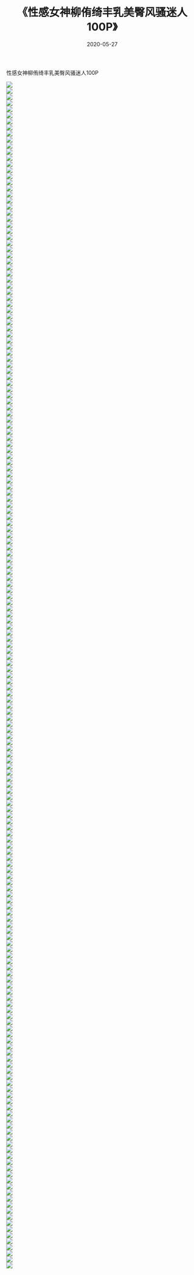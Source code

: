 ﻿---
layout: post
title:  《性感女神柳侑绮丰乳美臀风骚迷人100P》
date:   2020-05-27
img: http://img.660000.xyz/Sharelink/性感/2020/性感女神柳侑绮丰乳美臀风骚迷人100P/000.jpg
categories: [美女, 清纯, 唯美]
---

性感女神柳侑绮丰乳美臀风骚迷人100P

  ![](http://img.660000.xyz/Sharelink/性感/2020/性感女神柳侑绮丰乳美臀风骚迷人100P/001.jpg) <br> ![](http://img.660000.xyz/Sharelink/性感/2020/性感女神柳侑绮丰乳美臀风骚迷人100P/002.jpg) <br> ![](http://img.660000.xyz/Sharelink/性感/2020/性感女神柳侑绮丰乳美臀风骚迷人100P/003.jpg) <br> ![](http://img.660000.xyz/Sharelink/性感/2020/性感女神柳侑绮丰乳美臀风骚迷人100P/004.jpg) <br> ![](http://img.660000.xyz/Sharelink/性感/2020/性感女神柳侑绮丰乳美臀风骚迷人100P/005.jpg) <br> ![](http://img.660000.xyz/Sharelink/性感/2020/性感女神柳侑绮丰乳美臀风骚迷人100P/006.jpg) <br> ![](http://img.660000.xyz/Sharelink/性感/2020/性感女神柳侑绮丰乳美臀风骚迷人100P/007.jpg) <br> ![](http://img.660000.xyz/Sharelink/性感/2020/性感女神柳侑绮丰乳美臀风骚迷人100P/008.jpg) <br> ![](http://img.660000.xyz/Sharelink/性感/2020/性感女神柳侑绮丰乳美臀风骚迷人100P/009.jpg) <br> ![](http://img.660000.xyz/Sharelink/性感/2020/性感女神柳侑绮丰乳美臀风骚迷人100P/010.jpg) <br> ![](http://img.660000.xyz/Sharelink/性感/2020/性感女神柳侑绮丰乳美臀风骚迷人100P/011.jpg) <br> ![](http://img.660000.xyz/Sharelink/性感/2020/性感女神柳侑绮丰乳美臀风骚迷人100P/012.jpg) <br> ![](http://img.660000.xyz/Sharelink/性感/2020/性感女神柳侑绮丰乳美臀风骚迷人100P/013.jpg) <br> ![](http://img.660000.xyz/Sharelink/性感/2020/性感女神柳侑绮丰乳美臀风骚迷人100P/014.jpg) <br> ![](http://img.660000.xyz/Sharelink/性感/2020/性感女神柳侑绮丰乳美臀风骚迷人100P/015.jpg) <br> ![](http://img.660000.xyz/Sharelink/性感/2020/性感女神柳侑绮丰乳美臀风骚迷人100P/016.jpg) <br> ![](http://img.660000.xyz/Sharelink/性感/2020/性感女神柳侑绮丰乳美臀风骚迷人100P/017.jpg) <br> ![](http://img.660000.xyz/Sharelink/性感/2020/性感女神柳侑绮丰乳美臀风骚迷人100P/018.jpg) <br> ![](http://img.660000.xyz/Sharelink/性感/2020/性感女神柳侑绮丰乳美臀风骚迷人100P/019.jpg) <br> ![](http://img.660000.xyz/Sharelink/性感/2020/性感女神柳侑绮丰乳美臀风骚迷人100P/020.jpg) <br> ![](http://img.660000.xyz/Sharelink/性感/2020/性感女神柳侑绮丰乳美臀风骚迷人100P/021.jpg) <br> ![](http://img.660000.xyz/Sharelink/性感/2020/性感女神柳侑绮丰乳美臀风骚迷人100P/022.jpg) <br> ![](http://img.660000.xyz/Sharelink/性感/2020/性感女神柳侑绮丰乳美臀风骚迷人100P/023.jpg) <br> ![](http://img.660000.xyz/Sharelink/性感/2020/性感女神柳侑绮丰乳美臀风骚迷人100P/024.jpg) <br> ![](http://img.660000.xyz/Sharelink/性感/2020/性感女神柳侑绮丰乳美臀风骚迷人100P/025.jpg) <br> ![](http://img.660000.xyz/Sharelink/性感/2020/性感女神柳侑绮丰乳美臀风骚迷人100P/026.jpg) <br> ![](http://img.660000.xyz/Sharelink/性感/2020/性感女神柳侑绮丰乳美臀风骚迷人100P/027.jpg) <br> ![](http://img.660000.xyz/Sharelink/性感/2020/性感女神柳侑绮丰乳美臀风骚迷人100P/028.jpg) <br> ![](http://img.660000.xyz/Sharelink/性感/2020/性感女神柳侑绮丰乳美臀风骚迷人100P/029.jpg) <br> ![](http://img.660000.xyz/Sharelink/性感/2020/性感女神柳侑绮丰乳美臀风骚迷人100P/030.jpg) <br> ![](http://img.660000.xyz/Sharelink/性感/2020/性感女神柳侑绮丰乳美臀风骚迷人100P/031.jpg) <br> ![](http://img.660000.xyz/Sharelink/性感/2020/性感女神柳侑绮丰乳美臀风骚迷人100P/032.jpg) <br> ![](http://img.660000.xyz/Sharelink/性感/2020/性感女神柳侑绮丰乳美臀风骚迷人100P/033.jpg) <br> ![](http://img.660000.xyz/Sharelink/性感/2020/性感女神柳侑绮丰乳美臀风骚迷人100P/034.jpg) <br> ![](http://img.660000.xyz/Sharelink/性感/2020/性感女神柳侑绮丰乳美臀风骚迷人100P/035.jpg) <br> ![](http://img.660000.xyz/Sharelink/性感/2020/性感女神柳侑绮丰乳美臀风骚迷人100P/036.jpg) <br> ![](http://img.660000.xyz/Sharelink/性感/2020/性感女神柳侑绮丰乳美臀风骚迷人100P/037.jpg) <br> ![](http://img.660000.xyz/Sharelink/性感/2020/性感女神柳侑绮丰乳美臀风骚迷人100P/038.jpg) <br> ![](http://img.660000.xyz/Sharelink/性感/2020/性感女神柳侑绮丰乳美臀风骚迷人100P/039.jpg) <br> ![](http://img.660000.xyz/Sharelink/性感/2020/性感女神柳侑绮丰乳美臀风骚迷人100P/040.jpg) <br> ![](http://img.660000.xyz/Sharelink/性感/2020/性感女神柳侑绮丰乳美臀风骚迷人100P/041.jpg) <br> ![](http://img.660000.xyz/Sharelink/性感/2020/性感女神柳侑绮丰乳美臀风骚迷人100P/042.jpg) <br> ![](http://img.660000.xyz/Sharelink/性感/2020/性感女神柳侑绮丰乳美臀风骚迷人100P/043.jpg) <br> ![](http://img.660000.xyz/Sharelink/性感/2020/性感女神柳侑绮丰乳美臀风骚迷人100P/044.jpg) <br> ![](http://img.660000.xyz/Sharelink/性感/2020/性感女神柳侑绮丰乳美臀风骚迷人100P/045.jpg) <br> ![](http://img.660000.xyz/Sharelink/性感/2020/性感女神柳侑绮丰乳美臀风骚迷人100P/046.jpg) <br> ![](http://img.660000.xyz/Sharelink/性感/2020/性感女神柳侑绮丰乳美臀风骚迷人100P/047.jpg) <br> ![](http://img.660000.xyz/Sharelink/性感/2020/性感女神柳侑绮丰乳美臀风骚迷人100P/048.jpg) <br> ![](http://img.660000.xyz/Sharelink/性感/2020/性感女神柳侑绮丰乳美臀风骚迷人100P/049.jpg) <br> ![](http://img.660000.xyz/Sharelink/性感/2020/性感女神柳侑绮丰乳美臀风骚迷人100P/050.jpg) <br> ![](http://img.660000.xyz/Sharelink/性感/2020/性感女神柳侑绮丰乳美臀风骚迷人100P/051.jpg) <br> ![](http://img.660000.xyz/Sharelink/性感/2020/性感女神柳侑绮丰乳美臀风骚迷人100P/052.jpg) <br> ![](http://img.660000.xyz/Sharelink/性感/2020/性感女神柳侑绮丰乳美臀风骚迷人100P/053.jpg) <br> ![](http://img.660000.xyz/Sharelink/性感/2020/性感女神柳侑绮丰乳美臀风骚迷人100P/054.jpg) <br> ![](http://img.660000.xyz/Sharelink/性感/2020/性感女神柳侑绮丰乳美臀风骚迷人100P/055.jpg) <br> ![](http://img.660000.xyz/Sharelink/性感/2020/性感女神柳侑绮丰乳美臀风骚迷人100P/056.jpg) <br> ![](http://img.660000.xyz/Sharelink/性感/2020/性感女神柳侑绮丰乳美臀风骚迷人100P/057.jpg) <br> ![](http://img.660000.xyz/Sharelink/性感/2020/性感女神柳侑绮丰乳美臀风骚迷人100P/058.jpg) <br> ![](http://img.660000.xyz/Sharelink/性感/2020/性感女神柳侑绮丰乳美臀风骚迷人100P/059.jpg) <br> ![](http://img.660000.xyz/Sharelink/性感/2020/性感女神柳侑绮丰乳美臀风骚迷人100P/060.jpg) <br> ![](http://img.660000.xyz/Sharelink/性感/2020/性感女神柳侑绮丰乳美臀风骚迷人100P/061.jpg) <br> ![](http://img.660000.xyz/Sharelink/性感/2020/性感女神柳侑绮丰乳美臀风骚迷人100P/062.jpg) <br> ![](http://img.660000.xyz/Sharelink/性感/2020/性感女神柳侑绮丰乳美臀风骚迷人100P/063.jpg) <br> ![](http://img.660000.xyz/Sharelink/性感/2020/性感女神柳侑绮丰乳美臀风骚迷人100P/064.jpg) <br> ![](http://img.660000.xyz/Sharelink/性感/2020/性感女神柳侑绮丰乳美臀风骚迷人100P/065.jpg) <br> ![](http://img.660000.xyz/Sharelink/性感/2020/性感女神柳侑绮丰乳美臀风骚迷人100P/066.jpg) <br> ![](http://img.660000.xyz/Sharelink/性感/2020/性感女神柳侑绮丰乳美臀风骚迷人100P/067.jpg) <br> ![](http://img.660000.xyz/Sharelink/性感/2020/性感女神柳侑绮丰乳美臀风骚迷人100P/068.jpg) <br> ![](http://img.660000.xyz/Sharelink/性感/2020/性感女神柳侑绮丰乳美臀风骚迷人100P/069.jpg) <br> ![](http://img.660000.xyz/Sharelink/性感/2020/性感女神柳侑绮丰乳美臀风骚迷人100P/070.jpg) <br> ![](http://img.660000.xyz/Sharelink/性感/2020/性感女神柳侑绮丰乳美臀风骚迷人100P/071.jpg) <br> ![](http://img.660000.xyz/Sharelink/性感/2020/性感女神柳侑绮丰乳美臀风骚迷人100P/072.jpg) <br> ![](http://img.660000.xyz/Sharelink/性感/2020/性感女神柳侑绮丰乳美臀风骚迷人100P/073.jpg) <br> ![](http://img.660000.xyz/Sharelink/性感/2020/性感女神柳侑绮丰乳美臀风骚迷人100P/074.jpg) <br> ![](http://img.660000.xyz/Sharelink/性感/2020/性感女神柳侑绮丰乳美臀风骚迷人100P/075.jpg) <br> ![](http://img.660000.xyz/Sharelink/性感/2020/性感女神柳侑绮丰乳美臀风骚迷人100P/076.jpg) <br> ![](http://img.660000.xyz/Sharelink/性感/2020/性感女神柳侑绮丰乳美臀风骚迷人100P/077.jpg) <br> ![](http://img.660000.xyz/Sharelink/性感/2020/性感女神柳侑绮丰乳美臀风骚迷人100P/078.jpg) <br> ![](http://img.660000.xyz/Sharelink/性感/2020/性感女神柳侑绮丰乳美臀风骚迷人100P/079.jpg) <br> ![](http://img.660000.xyz/Sharelink/性感/2020/性感女神柳侑绮丰乳美臀风骚迷人100P/080.jpg) <br> ![](http://img.660000.xyz/Sharelink/性感/2020/性感女神柳侑绮丰乳美臀风骚迷人100P/081.jpg) <br> ![](http://img.660000.xyz/Sharelink/性感/2020/性感女神柳侑绮丰乳美臀风骚迷人100P/082.jpg) <br> ![](http://img.660000.xyz/Sharelink/性感/2020/性感女神柳侑绮丰乳美臀风骚迷人100P/083.jpg) <br> ![](http://img.660000.xyz/Sharelink/性感/2020/性感女神柳侑绮丰乳美臀风骚迷人100P/084.jpg) <br> ![](http://img.660000.xyz/Sharelink/性感/2020/性感女神柳侑绮丰乳美臀风骚迷人100P/085.jpg) <br> ![](http://img.660000.xyz/Sharelink/性感/2020/性感女神柳侑绮丰乳美臀风骚迷人100P/086.jpg) <br> ![](http://img.660000.xyz/Sharelink/性感/2020/性感女神柳侑绮丰乳美臀风骚迷人100P/087.jpg) <br> ![](http://img.660000.xyz/Sharelink/性感/2020/性感女神柳侑绮丰乳美臀风骚迷人100P/088.jpg) <br> ![](http://img.660000.xyz/Sharelink/性感/2020/性感女神柳侑绮丰乳美臀风骚迷人100P/089.jpg) <br> ![](http://img.660000.xyz/Sharelink/性感/2020/性感女神柳侑绮丰乳美臀风骚迷人100P/090.jpg) <br> ![](http://img.660000.xyz/Sharelink/性感/2020/性感女神柳侑绮丰乳美臀风骚迷人100P/091.jpg) <br> ![](http://img.660000.xyz/Sharelink/性感/2020/性感女神柳侑绮丰乳美臀风骚迷人100P/092.jpg) <br> ![](http://img.660000.xyz/Sharelink/性感/2020/性感女神柳侑绮丰乳美臀风骚迷人100P/093.jpg) <br> ![](http://img.660000.xyz/Sharelink/性感/2020/性感女神柳侑绮丰乳美臀风骚迷人100P/094.jpg) <br> ![](http://img.660000.xyz/Sharelink/性感/2020/性感女神柳侑绮丰乳美臀风骚迷人100P/095.jpg) <br> ![](http://img.660000.xyz/Sharelink/性感/2020/性感女神柳侑绮丰乳美臀风骚迷人100P/096.jpg) <br> ![](http://img.660000.xyz/Sharelink/性感/2020/性感女神柳侑绮丰乳美臀风骚迷人100P/097.jpg) <br> ![](http://img.660000.xyz/Sharelink/性感/2020/性感女神柳侑绮丰乳美臀风骚迷人100P/098.jpg) <br> ![](http://img.660000.xyz/Sharelink/性感/2020/性感女神柳侑绮丰乳美臀风骚迷人100P/099.jpg) <br> ![](http://img.660000.xyz/Sharelink/性感/2020/性感女神柳侑绮丰乳美臀风骚迷人100P/100.jpg) <br> ![](http://img.660000.xyz/Sharelink/性感/2020/性感女神柳侑绮丰乳美臀风骚迷人100P/101.jpg) <br> ![](http://img.660000.xyz/Sharelink/性感/2020/性感女神柳侑绮丰乳美臀风骚迷人100P/102.jpg) <br> ![](http://img.660000.xyz/Sharelink/性感/2020/性感女神柳侑绮丰乳美臀风骚迷人100P/103.jpg) <br> ![](http://img.660000.xyz/Sharelink/性感/2020/性感女神柳侑绮丰乳美臀风骚迷人100P/104.jpg) <br> ![](http://img.660000.xyz/Sharelink/性感/2020/性感女神柳侑绮丰乳美臀风骚迷人100P/105.jpg) <br> ![](http://img.660000.xyz/Sharelink/性感/2020/性感女神柳侑绮丰乳美臀风骚迷人100P/106.jpg) <br> ![](http://img.660000.xyz/Sharelink/性感/2020/性感女神柳侑绮丰乳美臀风骚迷人100P/107.jpg) <br> ![](http://img.660000.xyz/Sharelink/性感/2020/性感女神柳侑绮丰乳美臀风骚迷人100P/108.jpg) <br> ![](http://img.660000.xyz/Sharelink/性感/2020/性感女神柳侑绮丰乳美臀风骚迷人100P/109.jpg) <br> ![](http://img.660000.xyz/Sharelink/性感/2020/性感女神柳侑绮丰乳美臀风骚迷人100P/110.jpg) <br> ![](http://img.660000.xyz/Sharelink/性感/2020/性感女神柳侑绮丰乳美臀风骚迷人100P/111.jpg) <br> ![](http://img.660000.xyz/Sharelink/性感/2020/性感女神柳侑绮丰乳美臀风骚迷人100P/112.jpg) <br> ![](http://img.660000.xyz/Sharelink/性感/2020/性感女神柳侑绮丰乳美臀风骚迷人100P/113.jpg) <br> ![](http://img.660000.xyz/Sharelink/性感/2020/性感女神柳侑绮丰乳美臀风骚迷人100P/114.jpg) <br> ![](http://img.660000.xyz/Sharelink/性感/2020/性感女神柳侑绮丰乳美臀风骚迷人100P/115.jpg) <br> ![](http://img.660000.xyz/Sharelink/性感/2020/性感女神柳侑绮丰乳美臀风骚迷人100P/116.jpg) <br> ![](http://img.660000.xyz/Sharelink/性感/2020/性感女神柳侑绮丰乳美臀风骚迷人100P/117.jpg) <br> ![](http://img.660000.xyz/Sharelink/性感/2020/性感女神柳侑绮丰乳美臀风骚迷人100P/118.jpg) <br> ![](http://img.660000.xyz/Sharelink/性感/2020/性感女神柳侑绮丰乳美臀风骚迷人100P/119.jpg) <br> ![](http://img.660000.xyz/Sharelink/性感/2020/性感女神柳侑绮丰乳美臀风骚迷人100P/120.jpg) <br> ![](http://img.660000.xyz/Sharelink/性感/2020/性感女神柳侑绮丰乳美臀风骚迷人100P/121.jpg) <br> ![](http://img.660000.xyz/Sharelink/性感/2020/性感女神柳侑绮丰乳美臀风骚迷人100P/122.jpg) <br> ![](http://img.660000.xyz/Sharelink/性感/2020/性感女神柳侑绮丰乳美臀风骚迷人100P/123.jpg) <br> ![](http://img.660000.xyz/Sharelink/性感/2020/性感女神柳侑绮丰乳美臀风骚迷人100P/124.jpg) <br> ![](http://img.660000.xyz/Sharelink/性感/2020/性感女神柳侑绮丰乳美臀风骚迷人100P/125.jpg) <br> ![](http://img.660000.xyz/Sharelink/性感/2020/性感女神柳侑绮丰乳美臀风骚迷人100P/126.jpg) <br> ![](http://img.660000.xyz/Sharelink/性感/2020/性感女神柳侑绮丰乳美臀风骚迷人100P/127.jpg) <br> ![](http://img.660000.xyz/Sharelink/性感/2020/性感女神柳侑绮丰乳美臀风骚迷人100P/128.jpg) <br> ![](http://img.660000.xyz/Sharelink/性感/2020/性感女神柳侑绮丰乳美臀风骚迷人100P/129.jpg) <br> ![](http://img.660000.xyz/Sharelink/性感/2020/性感女神柳侑绮丰乳美臀风骚迷人100P/130.jpg) <br> ![](http://img.660000.xyz/Sharelink/性感/2020/性感女神柳侑绮丰乳美臀风骚迷人100P/131.jpg) <br> ![](http://img.660000.xyz/Sharelink/性感/2020/性感女神柳侑绮丰乳美臀风骚迷人100P/132.jpg) <br> ![](http://img.660000.xyz/Sharelink/性感/2020/性感女神柳侑绮丰乳美臀风骚迷人100P/133.jpg) <br> ![](http://img.660000.xyz/Sharelink/性感/2020/性感女神柳侑绮丰乳美臀风骚迷人100P/134.jpg) <br> ![](http://img.660000.xyz/Sharelink/性感/2020/性感女神柳侑绮丰乳美臀风骚迷人100P/135.jpg) <br> ![](http://img.660000.xyz/Sharelink/性感/2020/性感女神柳侑绮丰乳美臀风骚迷人100P/136.jpg) <br> ![](http://img.660000.xyz/Sharelink/性感/2020/性感女神柳侑绮丰乳美臀风骚迷人100P/137.jpg) <br> ![](http://img.660000.xyz/Sharelink/性感/2020/性感女神柳侑绮丰乳美臀风骚迷人100P/138.jpg) <br> ![](http://img.660000.xyz/Sharelink/性感/2020/性感女神柳侑绮丰乳美臀风骚迷人100P/139.jpg) <br> ![](http://img.660000.xyz/Sharelink/性感/2020/性感女神柳侑绮丰乳美臀风骚迷人100P/140.jpg) <br> ![](http://img.660000.xyz/Sharelink/性感/2020/性感女神柳侑绮丰乳美臀风骚迷人100P/141.jpg) <br> ![](http://img.660000.xyz/Sharelink/性感/2020/性感女神柳侑绮丰乳美臀风骚迷人100P/142.jpg) <br> ![](http://img.660000.xyz/Sharelink/性感/2020/性感女神柳侑绮丰乳美臀风骚迷人100P/143.jpg) <br> ![](http://img.660000.xyz/Sharelink/性感/2020/性感女神柳侑绮丰乳美臀风骚迷人100P/144.jpg) <br> ![](http://img.660000.xyz/Sharelink/性感/2020/性感女神柳侑绮丰乳美臀风骚迷人100P/145.jpg) <br> ![](http://img.660000.xyz/Sharelink/性感/2020/性感女神柳侑绮丰乳美臀风骚迷人100P/146.jpg) <br> ![](http://img.660000.xyz/Sharelink/性感/2020/性感女神柳侑绮丰乳美臀风骚迷人100P/147.jpg) <br> ![](http://img.660000.xyz/Sharelink/性感/2020/性感女神柳侑绮丰乳美臀风骚迷人100P/148.jpg) <br> ![](http://img.660000.xyz/Sharelink/性感/2020/性感女神柳侑绮丰乳美臀风骚迷人100P/149.jpg) <br> ![](http://img.660000.xyz/Sharelink/性感/2020/性感女神柳侑绮丰乳美臀风骚迷人100P/150.jpg) <br> ![](http://img.660000.xyz/Sharelink/性感/2020/性感女神柳侑绮丰乳美臀风骚迷人100P/151.jpg) <br> ![](http://img.660000.xyz/Sharelink/性感/2020/性感女神柳侑绮丰乳美臀风骚迷人100P/152.jpg) <br> ![](http://img.660000.xyz/Sharelink/性感/2020/性感女神柳侑绮丰乳美臀风骚迷人100P/153.jpg) <br> ![](http://img.660000.xyz/Sharelink/性感/2020/性感女神柳侑绮丰乳美臀风骚迷人100P/154.jpg) <br> ![](http://img.660000.xyz/Sharelink/性感/2020/性感女神柳侑绮丰乳美臀风骚迷人100P/155.jpg) <br> ![](http://img.660000.xyz/Sharelink/性感/2020/性感女神柳侑绮丰乳美臀风骚迷人100P/156.jpg) <br> ![](http://img.660000.xyz/Sharelink/性感/2020/性感女神柳侑绮丰乳美臀风骚迷人100P/157.jpg) <br> ![](http://img.660000.xyz/Sharelink/性感/2020/性感女神柳侑绮丰乳美臀风骚迷人100P/158.jpg) <br> ![](http://img.660000.xyz/Sharelink/性感/2020/性感女神柳侑绮丰乳美臀风骚迷人100P/159.jpg) <br> ![](http://img.660000.xyz/Sharelink/性感/2020/性感女神柳侑绮丰乳美臀风骚迷人100P/160.jpg) <br> ![](http://img.660000.xyz/Sharelink/性感/2020/性感女神柳侑绮丰乳美臀风骚迷人100P/161.jpg) <br> ![](http://img.660000.xyz/Sharelink/性感/2020/性感女神柳侑绮丰乳美臀风骚迷人100P/162.jpg) <br> ![](http://img.660000.xyz/Sharelink/性感/2020/性感女神柳侑绮丰乳美臀风骚迷人100P/163.jpg) <br> ![](http://img.660000.xyz/Sharelink/性感/2020/性感女神柳侑绮丰乳美臀风骚迷人100P/164.jpg) <br> ![](http://img.660000.xyz/Sharelink/性感/2020/性感女神柳侑绮丰乳美臀风骚迷人100P/165.jpg) <br> ![](http://img.660000.xyz/Sharelink/性感/2020/性感女神柳侑绮丰乳美臀风骚迷人100P/166.jpg) <br> ![](http://img.660000.xyz/Sharelink/性感/2020/性感女神柳侑绮丰乳美臀风骚迷人100P/167.jpg) <br> ![](http://img.660000.xyz/Sharelink/性感/2020/性感女神柳侑绮丰乳美臀风骚迷人100P/168.jpg) <br> ![](http://img.660000.xyz/Sharelink/性感/2020/性感女神柳侑绮丰乳美臀风骚迷人100P/169.jpg) <br> ![](http://img.660000.xyz/Sharelink/性感/2020/性感女神柳侑绮丰乳美臀风骚迷人100P/170.jpg) <br> ![](http://img.660000.xyz/Sharelink/性感/2020/性感女神柳侑绮丰乳美臀风骚迷人100P/171.jpg) <br> ![](http://img.660000.xyz/Sharelink/性感/2020/性感女神柳侑绮丰乳美臀风骚迷人100P/172.jpg) <br> ![](http://img.660000.xyz/Sharelink/性感/2020/性感女神柳侑绮丰乳美臀风骚迷人100P/173.jpg) <br> ![](http://img.660000.xyz/Sharelink/性感/2020/性感女神柳侑绮丰乳美臀风骚迷人100P/174.jpg) <br> ![](http://img.660000.xyz/Sharelink/性感/2020/性感女神柳侑绮丰乳美臀风骚迷人100P/175.jpg) <br> ![](http://img.660000.xyz/Sharelink/性感/2020/性感女神柳侑绮丰乳美臀风骚迷人100P/176.jpg) <br> ![](http://img.660000.xyz/Sharelink/性感/2020/性感女神柳侑绮丰乳美臀风骚迷人100P/177.jpg) <br> ![](http://img.660000.xyz/Sharelink/性感/2020/性感女神柳侑绮丰乳美臀风骚迷人100P/178.jpg) <br> ![](http://img.660000.xyz/Sharelink/性感/2020/性感女神柳侑绮丰乳美臀风骚迷人100P/179.jpg) <br> ![](http://img.660000.xyz/Sharelink/性感/2020/性感女神柳侑绮丰乳美臀风骚迷人100P/180.jpg) <br> ![](http://img.660000.xyz/Sharelink/性感/2020/性感女神柳侑绮丰乳美臀风骚迷人100P/181.jpg) <br> ![](http://img.660000.xyz/Sharelink/性感/2020/性感女神柳侑绮丰乳美臀风骚迷人100P/182.jpg) <br> ![](http://img.660000.xyz/Sharelink/性感/2020/性感女神柳侑绮丰乳美臀风骚迷人100P/183.jpg) <br> ![](http://img.660000.xyz/Sharelink/性感/2020/性感女神柳侑绮丰乳美臀风骚迷人100P/184.jpg) <br> ![](http://img.660000.xyz/Sharelink/性感/2020/性感女神柳侑绮丰乳美臀风骚迷人100P/185.jpg) <br> ![](http://img.660000.xyz/Sharelink/性感/2020/性感女神柳侑绮丰乳美臀风骚迷人100P/186.jpg) <br> ![](http://img.660000.xyz/Sharelink/性感/2020/性感女神柳侑绮丰乳美臀风骚迷人100P/187.jpg) <br> ![](http://img.660000.xyz/Sharelink/性感/2020/性感女神柳侑绮丰乳美臀风骚迷人100P/188.jpg) <br> ![](http://img.660000.xyz/Sharelink/性感/2020/性感女神柳侑绮丰乳美臀风骚迷人100P/189.jpg) <br> ![](http://img.660000.xyz/Sharelink/性感/2020/性感女神柳侑绮丰乳美臀风骚迷人100P/190.jpg) <br> ![](http://img.660000.xyz/Sharelink/性感/2020/性感女神柳侑绮丰乳美臀风骚迷人100P/191.jpg) <br> ![](http://img.660000.xyz/Sharelink/性感/2020/性感女神柳侑绮丰乳美臀风骚迷人100P/192.jpg) <br> ![](http://img.660000.xyz/Sharelink/性感/2020/性感女神柳侑绮丰乳美臀风骚迷人100P/193.jpg) <br> ![](http://img.660000.xyz/Sharelink/性感/2020/性感女神柳侑绮丰乳美臀风骚迷人100P/194.jpg) <br> ![](http://img.660000.xyz/Sharelink/性感/2020/性感女神柳侑绮丰乳美臀风骚迷人100P/195.jpg) <br>